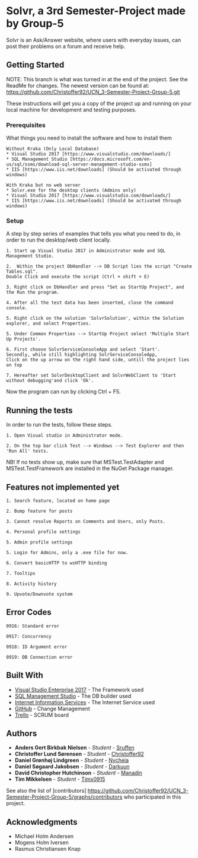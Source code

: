 # Solvr, a 3rd Semester-Project made by Group-5

Solvr is an Ask/Answer website, where users with everyday issues, can post their problems on a forum and receive help. 

## Getting Started
NOTE: This branch is what was turned in at the end of the project. See the ReadMe for changes.
The newest version can be found at: https://github.com/Christoffer92/UCN_3-Semester-Project-Group-5.git 
  

These instructions will get you a copy of the project up and running on your local machine for development and testing purposes.

### Prerequisites

What things you need to install the software and how to install them

```
Without Kraka (Only Local Database)
* Visual Studio 2017 [https://www.visualstudio.com/downloads/]
* SQL Management Studio [https://docs.microsoft.com/en-us/sql/ssms/download-sql-server-management-studio-ssms]
* IIS [https://www.iis.net/downloads] (Should be activated through windows)
```
```
With Kraka but no web server
* Solvr.exe for the desktop clients (Admins only)
* Visual Studio 2017 [https://www.visualstudio.com/downloads/]
* IIS [https://www.iis.net/downloads] (Should be activated through windows)
```

### Setup

A step by step series of examples that tells you what you need to do, in order to run the desktop/web client locally. 

```
1. Start up Visual Studio 2017 in Administrator mode and SQL Management Studio.
```
```
2.  Within the project DbHandler --> DB Script lies the script "Create Tables.sql". 
Double Click and execute the script (Ctrl + shift + E)
```
```
3. Right click on DbHandler and press "Set as StartUp Project", and the Run the program.
```
```
4. After all the test data has been inserted, close the command console.
```
```
5. Right click on the solution 'SolvrSolution', within the Solution explorer, and select Properties.
```
```
5. Under Common Properties --> StartUp Project select 'Multiple Start Up Projects'. 
```
```
6. First choose SolvrServiceConsoleApp and select 'Start'. 
Secondly, while still highlighting SolrServiceConsoleApp, 
Click on the up arrow on the right hand side, untill the project lies on top
```
```
7. Hereafter set SolvrDesktopClient and SolvrWebClient to 'Start without debugging'and click 'Ok'.
```

Now the program can run by clicking Ctrl + F5.

## Running the tests

In order to run the tests, follow these steps.
```
1. Open Visual studio in Administrator mode.
```
```
2. On the top bar click Test --> Windows --> Test Explorer and then 'Run All' tests.
```
NB! If no tests show up, make sure that MSTest.TestAdapter and MSTest.TestFramework are installed in the NuGet Package manager.

## Features not implemented yet

```
1. Search feature, located on home page
```
```
2. Bump feature for posts
```
```
3. Cannot resolve Reports on Comments and Users, only Posts.
```
```
4. Personal profile settings
```
```
5. Admin profile settings
```
```
5. Login for Admins, only a .exe file for now.
```
```
6. Convert basicHTTP to wsHTTP binding
```
```
7. Tooltips
```
```
8. Activity history
```
```
9. Upvote/Downvote system
```

## Error Codes 

```
0916: Standard error
```
```
0917: Concurrency
```
```
0918: ID Argument error
```
```
0919: DB Connection error
```

## Built With

* [Visual Studio Enterprise 2017](https://www.microsoft.com/) - The Framework used
* [SQL Management Studio](https://docs.microsoft.com/en-us/sql/ssms/download-sql-server-management-studio-ssms) - The DB builder used
* [Internet Information Services](https://www.iis.net/downloads) - The Internet Service used
* [GitHub](https://github.com/) - Change Management
* [Trello](https://trello.com/) - SCRUM board

## Authors

* **Anders Gert Birkbak Nielsen** - *Student* - [Sruffen](https://github.com/Sruffen)
* **Christoffer Lund Sørensen** - *Student* - [Christoffer92](https://github.com/Christoffer92)
* **Daniel Grønhøj Lindgreen** - *Student* - [Nycheia](https://github.com/Nycheia)
* **Daniel Søgaard Jakobsen** - *Student* - [Darkuun](https://github.com/Darkuun)
* **David Christopher Hutchinson** - *Student* - [Manadin](https://github.com/Manadin)
* **Tim Mikkelsen** - *Student* - [Timx0915](https://github.com/Timx0915)

See also the list of [contributors] https://github.com/Christoffer92/UCN_3-Semester-Project-Group-5/graphs/contributors who participated in this project.

## Acknowledgments

* Michael Holm Andersen
* Mogens Holm Iversen
* Rasmus Christiansen Knap
